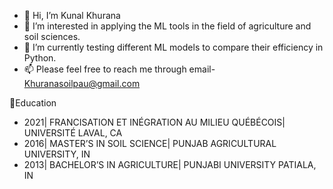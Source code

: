 - 👋 Hi, I’m Kunal Khurana
- 👀 I’m interested in applying the ML tools in the field of agriculture and soil sciences.
- 🌱 I’m currently testing different ML models to compare their efficiency in Python.
- 📫 Please feel free to reach me through email- Khuranasoilpau@gmail.com

📝Education
- 2021| FRANCISATION ET INÉGRATION AU MILIEU QUÉBÉCOIS| UNIVERSITÉ LAVAL, CA
- 2016| MASTER’S IN SOIL SCIENCE| PUNJAB AGRICULTURAL UNIVERSITY, IN
- 2013| BACHELOR’S IN AGRICULTURE| PUNJABI UNIVERSITY PATIALA, IN


<!---
Kkhurana007/Kkhurana007 is a ✨ special ✨ repository because its `README.md` (this file) appears on your GitHub profile.
You can click the Preview link to take a look at your changes.
--->

